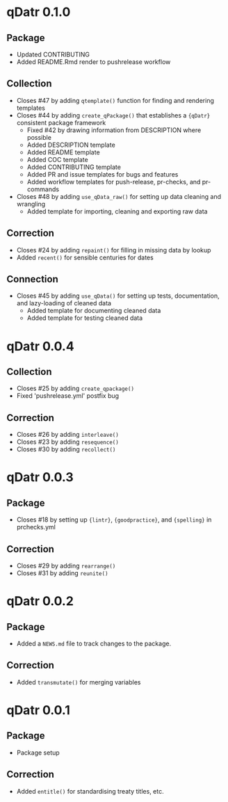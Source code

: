 # qDatr 0.1.0

## Package

* Updated CONTRIBUTING
* Added README.Rmd render to pushrelease workflow

## Collection

* Closes #47 by adding `qtemplate()` function for finding and rendering templates
* Closes #44 by adding `create_qPackage()` that establishes a `{qDatr}` consistent package framework
  * Fixed #42 by drawing information from DESCRIPTION where possible
  * Added DESCRIPTION template
  * Added README template
  * Added COC template
  * Added CONTRIBUTING template
  * Added PR and issue templates for bugs and features
  * Added workflow templates for push-release, pr-checks, and pr-commands
* Closes #48 by adding `use_qData_raw()` for setting up data cleaning and wrangling
  * Added template for importing, cleaning and exporting raw data

## Correction

* Closes #24 by adding `repaint()` for filling in missing data by lookup
* Added `recent()` for sensible centuries for dates

## Connection

* Closes #45 by adding `use_qData()` for setting up tests, documentation, and lazy-loading of cleaned data
  * Added template for documenting cleaned data
  * Added template for testing cleaned data

# qDatr 0.0.4

## Collection

* Closes #25 by adding `create_qpackage()`
* Fixed 'pushrelease.yml' postfix bug

## Correction

* Closes #26 by adding `interleave()`
* Closes #23 by adding `resequence()`
* Closes #30 by adding `recollect()`

# qDatr 0.0.3

## Package

* Closes #18 by setting up `{lintr}`, `{goodpractice}`, and `{spelling}` in prchecks.yml

## Correction

* Closes #29 by adding `rearrange()` 
* Closes #31 by adding `reunite()`

# qDatr 0.0.2

## Package

* Added a `NEWS.md` file to track changes to the package.

## Correction

* Added `transmutate()` for merging variables

# qDatr 0.0.1

## Package

* Package setup

## Correction

* Added `entitle()` for standardising treaty titles, etc.
